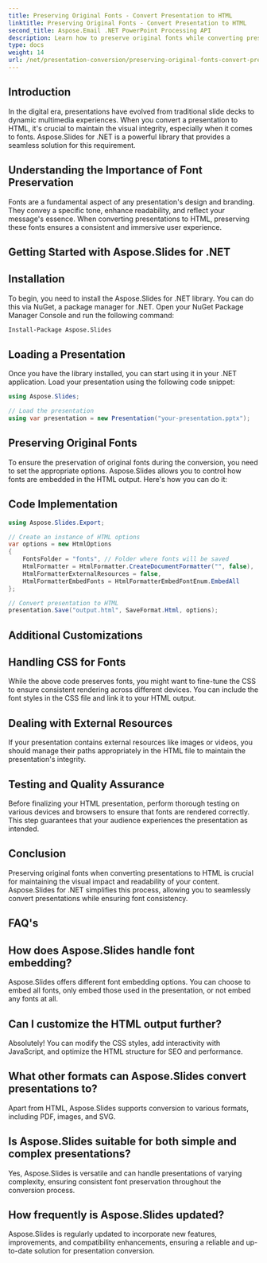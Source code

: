 ```yaml
---
title: Preserving Original Fonts - Convert Presentation to HTML
linktitle: Preserving Original Fonts - Convert Presentation to HTML
second_title: Aspose.Email .NET PowerPoint Processing API
description: Learn how to preserve original fonts while converting presentations to HTML using Aspose.Slides for .NET. Ensure font consistency and visual impact effortlessly.
type: docs
weight: 14
url: /net/presentation-conversion/preserving-original-fonts-convert-presentation-to-html/
---
```


## Introduction

In the digital era, presentations have evolved from traditional slide decks to dynamic multimedia experiences. When you convert a presentation to HTML, it's crucial to maintain the visual integrity, especially when it comes to fonts. Aspose.Slides for .NET is a powerful library that provides a seamless solution for this requirement.

## Understanding the Importance of Font Preservation

Fonts are a fundamental aspect of any presentation's design and branding. They convey a specific tone, enhance readability, and reflect your message's essence. When converting presentations to HTML, preserving these fonts ensures a consistent and immersive user experience.

## Getting Started with Aspose.Slides for .NET

## Installation

To begin, you need to install the Aspose.Slides for .NET library. You can do this via NuGet, a package manager for .NET. Open your NuGet Package Manager Console and run the following command:

```bash
Install-Package Aspose.Slides
```

## Loading a Presentation

Once you have the library installed, you can start using it in your .NET application. Load your presentation using the following code snippet:

```csharp
using Aspose.Slides;

// Load the presentation
using var presentation = new Presentation("your-presentation.pptx");
```

## Preserving Original Fonts

To ensure the preservation of original fonts during the conversion, you need to set the appropriate options. Aspose.Slides allows you to control how fonts are embedded in the HTML output. Here's how you can do it:

## Code Implementation

```csharp
using Aspose.Slides.Export;

// Create an instance of HTML options
var options = new HtmlOptions
{
    FontsFolder = "fonts", // Folder where fonts will be saved
    HtmlFormatter = HtmlFormatter.CreateDocumentFormatter("", false),
    HtmlFormatterExternalResources = false,
    HtmlFormatterEmbedFonts = HtmlFormatterEmbedFontEnum.EmbedAll
};

// Convert presentation to HTML
presentation.Save("output.html", SaveFormat.Html, options);
```

## Additional Customizations

## Handling CSS for Fonts

While the above code preserves fonts, you might want to fine-tune the CSS to ensure consistent rendering across different devices. You can include the font styles in the CSS file and link it to your HTML output.

## Dealing with External Resources

If your presentation contains external resources like images or videos, you should manage their paths appropriately in the HTML file to maintain the presentation's integrity.

## Testing and Quality Assurance

Before finalizing your HTML presentation, perform thorough testing on various devices and browsers to ensure that fonts are rendered correctly. This step guarantees that your audience experiences the presentation as intended.

## Conclusion

Preserving original fonts when converting presentations to HTML is crucial for maintaining the visual impact and readability of your content. Aspose.Slides for .NET simplifies this process, allowing you to seamlessly convert presentations while ensuring font consistency.

## FAQ's

## How does Aspose.Slides handle font embedding?

Aspose.Slides offers different font embedding options. You can choose to embed all fonts, only embed those used in the presentation, or not embed any fonts at all.

## Can I customize the HTML output further?

Absolutely! You can modify the CSS styles, add interactivity with JavaScript, and optimize the HTML structure for SEO and performance.

## What other formats can Aspose.Slides convert presentations to?

Apart from HTML, Aspose.Slides supports conversion to various formats, including PDF, images, and SVG.

## Is Aspose.Slides suitable for both simple and complex presentations?

Yes, Aspose.Slides is versatile and can handle presentations of varying complexity, ensuring consistent font preservation throughout the conversion process.

## How frequently is Aspose.Slides updated?

Aspose.Slides is regularly updated to incorporate new features, improvements, and compatibility enhancements, ensuring a reliable and up-to-date solution for presentation conversion.
